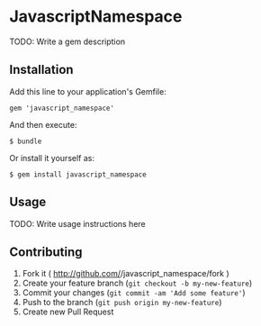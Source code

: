 # JavascriptNamespace

TODO: Write a gem description

## Installation

Add this line to your application's Gemfile:

    gem 'javascript_namespace'

And then execute:

    $ bundle

Or install it yourself as:

    $ gem install javascript_namespace

## Usage

TODO: Write usage instructions here

## Contributing

1. Fork it ( http://github.com/<my-github-username>/javascript_namespace/fork )
2. Create your feature branch (`git checkout -b my-new-feature`)
3. Commit your changes (`git commit -am 'Add some feature'`)
4. Push to the branch (`git push origin my-new-feature`)
5. Create new Pull Request
